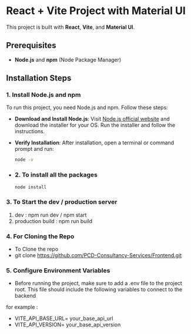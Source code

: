 # React + Vite Project with Material UI

This project is built with **React**, **Vite**, and **Material UI**.

## Prerequisites
- **Node.js** and **npm** (Node Package Manager)

## Installation Steps

### 1. Install Node.js and npm
To run this project, you need Node.js and npm. Follow these steps:

- **Download and Install Node.js**: Visit [Node.js official website](https://nodejs.org/) and download the installer for your OS. Run the installer and follow the instructions.
  
- **Verify Installation**: After installation, open a terminal or command prompt and run:
  ```bash
  node -v

- ### 2. To install all the packages
  ```bash
  node install

### 3. To Start the dev / production server
1. dev : npm run dev / npm start
2. production build : npm run build

### 4. For Cloning the Repo
- To Clone the repo 
- git clone https://github.com/PCD-Consultancy-Services/Frontend.git

### 5. Configure Environment Variables
- Before running the project, make sure to add a .env file to the project root. This file should include the following variables to connect to the backend

for example :
- VITE_API_BASE_URL= your_base_api_url
- VITE_API_VERSION= your_base_api_version

